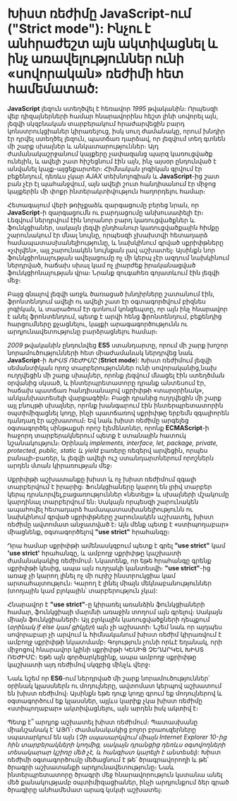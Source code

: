 # Խիստ ռեժիմը JavaScript-ում ("Strict mode"): Ինչու է անհրաժեշտ այն ակտիվացնել և ինչ առավելություններ ունի «սովորական» ռեժիմի հետ համեմատած:

**JavaScript** լեզուն ստեղծվել է հեռավոր _1995_ թվականին։ Որպեսզի վեբ դիզայներների համար հնարավորինս հեշտ լինի սովորել այն, լեզվի սկզբնական տարբերակում հրաժարվեցին բարդ կոնստրուկցիաներ կիրառելուց, իսկ սուղ ժամանակը, որում խնդիր էր դրվել ստեղծել լեզուն, պատճառ դարձավ, որ լեզվում տեղ գտնեն մի շարք սխալներ և անկատարություններ։ Այդ ժամանակաշրջանում կայքերը չափազանց պարզ կառուցվածք ունեյին, և ավելի շատ հիշեցնում էին այն, ինչ այսօր ընդունված է անվանել կայք-այցեքարտեր։ Հիմնական լոգիկան գրվում էր բեքենդում, դեռևս չկար _AJAX_ տեխնոլոգիան և **JavaScript**-ից շատ բան չէր էլ պահանջվում, այն ավելի շուտ հանդիսանում էր միջոց կայքերին մի փոքր ինտերակտիվություն հաղորդելու համար։

Հետագայում վեբի թռիչքաձև զարգացումը բերեց նրան, որ **JavaScript**-ի զարգացումն ու բարդացումը անխուսափելի էր։ Լեզվում ներդրվում էին նորանոր բարդ կառուցվածքներ և ֆունկցիաներ, սակայն լեզվի ընդհանուր կառուցվածքային հիմքը շարունակում էր մնալ նույնը, որպեսզի չխախտվի հետադարձ համապատասխանելիությունը, և նախկինում գրված սքրիփթները «չփլվեն», այլ շարունակեն նույնքան լավ աշխատել։ Այսինքն նոր ֆունկցիոնալության ավելացումը ոչ մի կերպ չէր ազդում նախկինում ներդրված, հաճախ սխալ կամ ոչ լիարժեք իրականացված ֆունկցիոնալության վրա։ Նրանք զուգահեռ գոյատևում էին լեզվի մեջ։

Բայց գնալով լեզվի առջև ծառացած խնդիրները շատանում էին, ֆրոնտենդում ավելի ու ավելի շատ էր օգտագործվում բիզնես լոգիկան, և տարածում էր գտնում կոնցեպտը, որ այն ինչ հնարավոր է անել ֆրոնտենդում, պետք է արվի հենց ֆրոնտենդում, բեքենդից հարցումները քչացնելու, կայքի արագագործությունն ու արդյունավետությունը բարձրացնելու համար։

_2009_ թվականին ընդունվեց **ES5** ստանդարտը, որում մի շարք խոշոր նորամուծությունների հետ միաժամանակ ներդրվեց նաև **JavaScript**-ի _ԽԻՍՏ ՌԵԺԻՄԸ_ (**Strict mode**): Խիստ ռեժիմում լեզվի սեմանտիկան որոշ տարբերություններ ունի սովորականից,նախ ուղղվեցին մի շարք սխալներ, որոնք լեզվում մնացել էին ստեղծման օրվանից սկսած, և ինտերպրետատորը դրանք անտեսում էր, հաճախ պատճառ հանդիսանալով սքրիփթի «տարօրինակ», անկանխատեսելի վարքագծին։ Բացի դրանից ուղղվեցին մի շարք այլ բնույթի սխալներ, որոնք խանգարում էին ինտերպրետատորին օպտիմիզացնել կոդը, ինչի պատճառով սքրիփթը երբեմն զգալիորեն դանդաղ էր աշխատում։ Եվ նաև խիստ ռեժիմը արգելեց օգտագործել սինթաքսի որոշ էլեմենտներ, որոնք **ECMAScript**-ի հաջորդ տարբերակներում պետք է ստանային հատուկ նշանակություն։ Օրինակ _implements, interface, let, package, private, protected, public, static և yield_ բառերը ռեզերվ արվեցին, որպես բանալի-բառեր, և լեզվի ավելի ուշ ստանդարտներում որոշներն արդեն մտան կիրառության մեջ։

Սքրիփթի աշխատանքը խիստ և ոչ խիստ ռեժիմում զգալի տարբերվում է իրարից։ Ֆունկցիաները կարող են լրիվ տարբեր կերպ դրսևորվել,բացառություններ «նետելը» և սխալների մշակումը կարդինալ տարբերվում են։ Սակայն որպեսզի շարունակեն ապահովել հետադարձ համապատասխանելիությունն ու նախկինում գրված սքրիփթները շարունակեն աշխատել, խիստ ռեժիմը ավտոմատ անջատված է։ Այն մենք պետք է «ստիպողաբար» միացնենք, օգտագործելով **"use strict"** հրահանգը։

Դրա համար սքրիփթի ամենասկզբում պետք է գրել **"use strict"** կամ **'use strict'** հրահանգը, և ամբողջ սքրիփթը կաշխատի ժամանակակից ռեժիմում։ Նկատենք, որ եթե հրահանգը գրենք սքրիփթի կեսից, ապա այն ուղղակի կանտեսվի։ **"use strict"**-ից առաջ չի կարող լինել ոչ մի ուրիշ ինստրուկցիա կամ արտահայտություն։ Կարող է լինել միայն մեկնաբանություններ (տողային կամ բլոկային՝ տարբերություն չկա):

Հնարավոր է **"use strict"**-ը կիրառել առանձին ֆունկցիաների համար, ֆունկցիայի մարմնի առաջին տողում այն գրելով։ Սակայն միայն ֆունկցիաների։ Այլ բլոկային կառուցվածքների դեպքում (_օրինակ if else կամ ցիկլեր_) այն չի աշխատի։ Նշեմ նաև որ այդպես սովորաբար չի արվում և հիմնականում խիստ ռեժիմ կիրառվում է ամբողջ սքրիփթի նկատմամբ։ Գոյություն չունի որևէ եղանակ, որի միջոցով հնարավոր կլինի սքրիփթի ԿԵՍԻՑ ՉԵՂԱՐԿԵԼ ԽԻՍՏ ՌԵԺԻՄԸ։ Եթե այն գործարկեցինք, ապա ամբողջ սքրիփթը կաշխատի այդ ռեժիմով սկզբից մինչև վերջ։

Նաև նշեմ որ **ES6**-ում ներդրված մի շարք նորամուծություններ՝ օրինակ կլասսներն ու մոդուլները, ավտոմատ կերպով աշխատում են խիստ ռեժիմով։ Այսինքն եթե դուք կոդը գրում եք մոդուլներով և օգտագործում եք կլասսներ, այլևս կարիք չկա խիստ ռեժիմը «ստիպողաբար» ակտիվացնելու, այն արդեն իսկ ակտիվ է։

Պետք է՞ արդյոք աշխատել խիստ ռեժիմում։ Պատասխանը միանշանակ է՝ ԱՅՈ՛։ Ժամանակակից բոլոր բրաուզերները սպասարկում են այն (_Չի սպասարկվում միայն Internet Explorer 10-ից հին տարբերակների կողմից, սակայն դրանցից դեռևս օգտվողների տեսակարար կշիռը մեծ չէ, և հանգիստ կարելի է անտեսել_): Խիստ ռեժիմի օգտագործումը մեծացնում է թե՛ ծրագրավորողի և թե՛ ծրագրի աշխատանքի արդյունավետությունը։ Նաև ինտերպրետատորը ծրագրի մեջ հնարավորություն կստանա անել մեծ քանակությամբ օպտիմիզացիաներ, ինչի արդյունքում ձեր գրած ծրագիրը անհամեմատ արագ կսկսի աշխատել։
